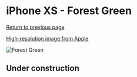 # iPhone XS - Forest Green

[Return to previous page](/iphone_x)

[High-resolution image from Apple](https://store.storeimages.cdn-apple.com/8756/as-images.apple.com/is/MTER2?wid=4500&hei=4500&fmt=png)

<div style="width: 500px"><img src="/almost_uncompressed/MTER2.webp" alt="Forest Green"></div>

## Under construction
